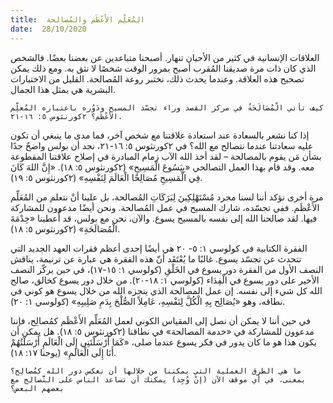 ```yaml
---
title:  المُعَلِّم الأَعْظَم والمُصالحة
date:  28/10/2020
---
```


العلاقات الإنسانية في كثير من الأحيان تنهار. أصبحنا متباعدين عن بعضنا بعضًا. فالشخص الذي كان ذات مرة صديقنا المُقرب أصبح بمرور الوقت شخصًا لا نثق به. ومع ذلك يمكن تصحيح هذه العلاقة. وعندما يحدث ذلك، نختبر روعة المُصالحة. القليل من الاختبارات البشرية هي بمثل هذا الجمال.

`كيف تأتي الْمُصَالَحَةُ في مركز القصد وراء تجسّد المسيح ودَوُره باعتباره المُعلِّم الأعْظَم؟ ٢كورنثوس ٥: ١٦-٢١.`

إذا كنا نشعر بالسعادة عند استعادة علاقتنا مع شخص آخر، فما مدى ما ينبغي أن تكون عليه سعادتنا عندما نتصالح مع الله؟ في ٢كورنثوس ٥: ١٦-٢١، نجد أن بولس واضحٌ جدًا بشأن مَن يقوم بالمصالحة – لقد أخذ الله الآب زمام المبادرة في إصلاح علاقتنا المقطوعة معه. وقد قام بهذا العمل التصالحي «بِيَسُوعَ الْمَسِيحِ» (٢كورنثوس ٥: ١٨). «إِنَّ اللهَ كَانَ فِي الْمَسِيحِ مُصَالِحًا الْعَالَمَ لِنَفْسِهِ» (٢كورنثوس ٥: ١٩).

مرة أخرى نؤكد أننا لسنا مجرد مُسْتَهْلِكِينَ لِبَرَكَاتِ المُصالحة، بل علينا أنْ نتعلم من المُعَلِّم الأَعْظَم. ففي تجسّده، شارك المسيح في عمل المُصالحة. ونحن أيضًا مدعوون للمشاركة فيها. لقد صالحنا الله إلى نفسه بالمسيح يسوع. والآن، نحن مع بولس، قد أُعطينا «خِدْمَةَ الْمُصَالَحَةِ» (٢كورنثوس ٥: ١٨).

الفقرة الكتابية في كولوسي ١: ٥- ٢٠ هي أيضًا إحدى أعظم فقرات العهد الجديد التي تتحدث عن تجسّد يسوع. غالبًا ما يُعْتَقَد أنّ هذه الفقرة هي عبارة عن ترنيمة، يناقش النصف الأول من الفقرة دور يسوع في الخَلْقِ (كولوسي ١: ١٥-١٧)، في حين يركّز النصف الأخير على دور يسوع في الْفِدَاء (كولوسي ١: ١٨-٢٠). من خلال دور يسوع كخالق، صالح الله كل شيء إلى نفسه. إن عمل المصالحة الذي ينجزه الله من خلال يسوع هو كوني في نطاقه، وهو «يُصَالِح بِهِ الْكُلَّ لِنَفْسِهِ، عَامِلاً الصُّلْحَ بِدَمِ صَلِيبِهِ» (كولوسي ١: ٢٠).

في حين أننا لا يمكن أن نصل إلى المقياس الكوني لعمل المُعَلِّم الأَعْظَم كمُصالِح، فإننا مدعوون للمشاركة في «خدمة المصالحة» في نطاقنا (٢كورنثوس ٥: ١٨). هل يمكن أن يكون هذا هو ما كان يدور في فكر يسوع عندما صلى، «كَمَا أَرْسَلْتَنِي إِلَى الْعَالَمِ أَرْسَلْتُهُمْ أَنَا إِلَى الْعَالَمِ» (يوحنا ١٧: ١٨).

`ما هي الطرق العملية التي يمكننا من خلالها أن نعكس دور الله كمُصالِح؟ بمعنى، في أي موقف الآن (إنْ وُجِد) يمكنك أن تساعد الناس على التَّصالح مع بعضهم البعض؟`